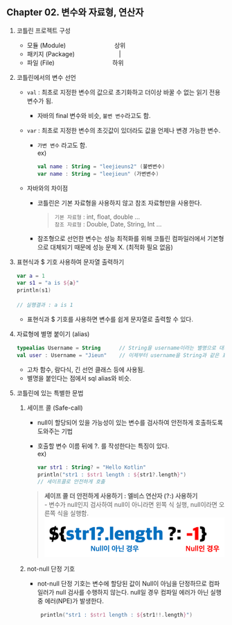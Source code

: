 
## Chapter 02. 변수와 자료형, 연산자

1. 코틀린 프로젝트 구성
    * 모듈 (Module)　　　　　　　　상위
    * 패키지 (Package)　　　　　　　&#160;|
    * 파일 (File)　　　　　　　　　&#160; 하위
   

2. 코틀린에서의 변수 선언
    - `val` : 최초로 지정한 변수의 값으로 초기화하고 더이상 바꿀 수 없는 읽기 전용 변수가 됨.
        - 자바의 final 변수와 비슷, `불변 변수`라고도 함.
    - `var` : 최초로 지정한 변수의 초깃값이 있더라도 값을 언제나 변경 가능한 변수.
        - `가변 변수` 라고도 함.   
    ex)
            ```kotlin
            val name : String = "leejieuns2" (불변변수)  
            var name : String = "leejieun" (가변변수)
            ```
             
    - 자바와의 차이점
        - 코틀린은 기본 자료형을 사용하지 않고 참조 자료형만을 사용한다.
            > `기본 자료형` : int, float, double ...   
              `참조 자료형` : Double, Date, String, Int ...
            
        - 참조형으로 선언한 변수는 성능 최적화를 위해 코틀린 컴파일러에서 기본형으로 대체되기 때문에 성능 문제 X. (최적화 필요 없음)
            

3. 표현식과 $ 기호 사용하여 문자열 출력하기

    ```kotlin
   var a = 1
   var s1 = "a is ${a}"
   println(s1)
   
   // 실행결과 : a is 1
    ```
    - 표현식과 $ 기호를 사용하면 변수를 쉽게 문자열로 출력할 수 있다.      
       

4. 자료형에 별명 붙이기 (alias)
   ```kotlin
   typealias Username = String      // String을 username이라는 별명으로 대치
   val user : Username = "Jieun"    // 이제부터 username을 String과 같은 표현이라고 인식함.
   ```   
   - 고차 함수, 람다식, 긴 선언 클래스 등에 사용됨.
   - 별명을 붙인다는 점에서 sql alias와 비슷.   
       

5. 코틀린에 있는 특별한 문법
    1. 세이프 콜 (Safe-call)
        - null이 할당되어 있을 가능성이 있는 변수를 검사하여 안전하게 호출하도록 도와주는 기법
        - 호출할 변수 이름 뒤에 ?. 를 작성한다는 특징이 있다.   
        ex)   
          
           ```kotlin
           var str1 : String? = "Hello Kotlin"
           println("str1 : $str1 length : ${str1?.length}")
           // 세이프콜로 안전하게 호출  
           ```
        > **세이프 콜 더 안전하게 사용하기 : 엘비스 연산자 (?:) 사용하기**   
            - 변수가 null인지 검사하여 null이 아니라면 왼쪽 식 실행, null이라면 오른쪽 식을 실행함.
          ![](../image/chap02.png)
        
    2. not-null 단정 기호
        - not-null 단정 기호는 변수에 할당된 값이 Null이 아님을 단정하므로 컴파일러가 null 검사를 수행하지 않는다. null일 경우 컴파일 에러가 아닌 실행 중 에러(NPE)가 발생한다.
          ```kotlin
           println("str1 : $str1 length : ${str1!!.length}")
           ```
